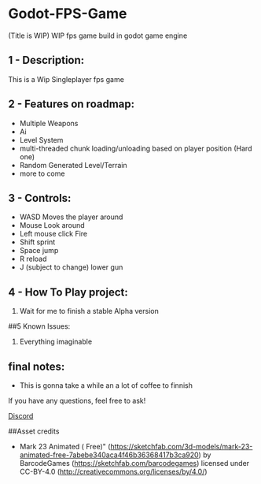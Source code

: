 # Godot-FPS-Game
(Title is WIP)
WIP fps game build in godot game engine

## 1 - Description:
This is a Wip Singleplayer fps game
## 2 - Features on roadmap:
- Multiple Weapons
- Ai
- Level System
- multi-threaded chunk loading/unloading based on player position (Hard one)
- Random Generated Level/Terrain
- more to come
## 3 - Controls:
- WASD Moves the player around
- Mouse Look around
- Left mouse click Fire
- Shift sprint
- Space jump
- R reload
- J (subject to change) lower gun
## 4 - How To Play project:
1. Wait for me to finish a stable Alpha version

##5 Known Issues:
1. Everything imaginable

## final notes:
- This is gonna take a while an a lot of coffee to finnish

If you have any questions, feel free to ask!

[Discord](https://discordapp.com/users/449245292492095498)

##Asset credits
- Mark 23  Animated ( Free)" (https://sketchfab.com/3d-models/mark-23-animated-free-7abebe340aca4f46b36368417b3ca920) by BarcodeGames (https://sketchfab.com/barcodegames) licensed under CC-BY-4.0 (http://creativecommons.org/licenses/by/4.0/)
